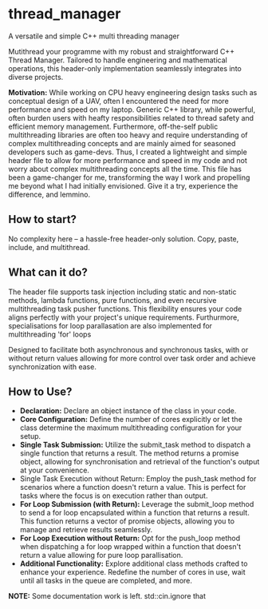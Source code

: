 # thread_manager
A versatile and simple C++ multi threading manager

Mutithread your programme with my robust and straightforward C++ Thread Manager. Tailored to handle engineering and mathematical operations, this header-only implementation seamlessly integrates into diverse projects.

**Motivation:** While working on CPU heavy engineering design tasks such as conceptual design of a UAV, often I encountered the need for more performance and speed on my laptop. Generic C++ <threads> library, while powerful, often burden users with heafty responsibilities related to thread safety and efficient memory management. Furthermore, off-the-self public multithreading libraries are often too heavy and require understanding of complex multithreading concepts and are mainly aimed for seasoned developers such as game-devs. Thus, I created a lightweight and simple header file to allow for more performance and speed in my code and not worry about complex multithreading concepts all the time. This file has been a game-changer for me, transforming the way I work and propelling me beyond what I had initially envisioned. Give it a try, experience the difference, and lemmino.

## How to start?
No complexity here – a hassle-free header-only solution. Copy, paste, include, and multithread.

## What can it do?
The header file supports task injection including static and non-static methods, lambda functions, pure functions, and even recursive multithreading task pusher functions. This flexibility ensures your code aligns perfectly with your project's unique requirements. Furthurmore, specialisations for loop parallasation are also implemented for multithreading 'for' loops

Designed to facilitate both asynchronous and synchronous tasks, with or without return values allowing for more control over task order and achieve synchronization with ease.

## How to Use?
- **Declaration:** Declare an object instance of the class in your code.
- **Core Configuration:** Define the number of cores explicitly or let the class determine the maximum multithreading configuration for your setup.
- **Single Task Submission:** Utilize the submit_task method to dispatch a single function that returns a result. The method returns a promise object, allowing for synchronisation and retrieval of the function's output at your convenience.
- Single Task Execution without Return: Employ the push_task method for scenarios where a function doesn't return a value. This is perfect for tasks where the focus is on execution rather than output.
- **For Loop Submission (with Return):** Leverage the submit_loop method to send a for loop encapsulated within a function that returns a result. This function returns a vector of promise objects, allowing you to manage and retrieve results seamlessly.
- **For Loop Execution without Return:** Opt for the push_loop method when dispatching a for loop wrapped within a function that doesn't return a value allowing for pure loop parallisation.
- **Additional Functionality:** Explore additional class methods crafted to enhance your experience. Redefine the number of cores in use, wait until all tasks in the queue are completed, and more.

**NOTE:** Some documentation work is left. std::cin.ignore that
